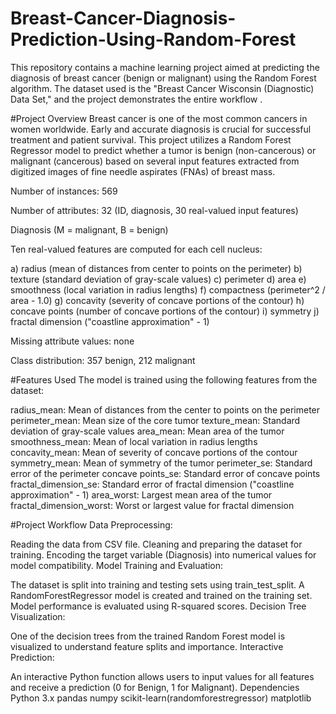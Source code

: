# Breast-Cancer-Diagnosis-Prediction-Using-Random-Forest

This repository contains a machine learning project aimed at predicting the diagnosis of breast cancer (benign or malignant) using the Random Forest algorithm. The dataset used is the "Breast Cancer Wisconsin (Diagnostic) Data Set," and the project demonstrates the entire workflow .

#Project Overview
Breast cancer is one of the most common cancers in women worldwide. Early and accurate diagnosis is crucial for successful treatment and patient survival. This project utilizes a Random Forest Regressor model to predict whether a tumor is benign (non-cancerous) or malignant (cancerous) based on several input features extracted from digitized images of fine needle aspirates (FNAs) of breast mass.


Number of instances: 569

Number of attributes: 32 (ID, diagnosis, 30 real-valued input features)

Diagnosis (M = malignant, B = benign)

Ten real-valued features are computed for each cell nucleus:

a) radius (mean of distances from center to points on the perimeter)
b) texture (standard deviation of gray-scale values)
c) perimeter
d) area
e) smoothness (local variation in radius lengths)
f) compactness (perimeter^2 / area - 1.0)
g) concavity (severity of concave portions of the contour)
h) concave points (number of concave portions of the contour)
i) symmetry
j) fractal dimension ("coastline approximation" - 1)

Missing attribute values: none

Class distribution: 357 benign, 212 malignant




#Features Used
The model is trained using the following features from the dataset:

radius_mean: Mean of distances from the center to points on the perimeter
perimeter_mean: Mean size of the core tumor
texture_mean: Standard deviation of gray-scale values
area_mean: Mean area of the tumor
smoothness_mean: Mean of local variation in radius lengths
concavity_mean: Mean of severity of concave portions of the contour
symmetry_mean: Mean of symmetry of the tumor
perimeter_se: Standard error of the perimeter
concave points_se: Standard error of concave points
fractal_dimension_se: Standard error of fractal dimension ("coastline approximation" - 1)
area_worst: Largest mean area of the tumor
fractal_dimension_worst: Worst or largest value for fractal dimension


#Project Workflow
Data Preprocessing:

Reading the data from CSV file.
Cleaning and preparing the dataset for training.
Encoding the target variable (Diagnosis) into numerical values for model compatibility.
Model Training and Evaluation:

The dataset is split into training and testing sets using train_test_split.
A RandomForestRegressor model is created and trained on the training set.
Model performance is evaluated using R-squared scores.
Decision Tree Visualization:

One of the decision trees from the trained Random Forest model is visualized to understand feature splits and importance.
Interactive Prediction:

An interactive Python function allows users to input values for all features and receive a prediction (0 for Benign, 1 for Malignant).
Dependencies
Python 3.x
pandas
numpy
scikit-learn(randomforestregressor)
matplotlib

